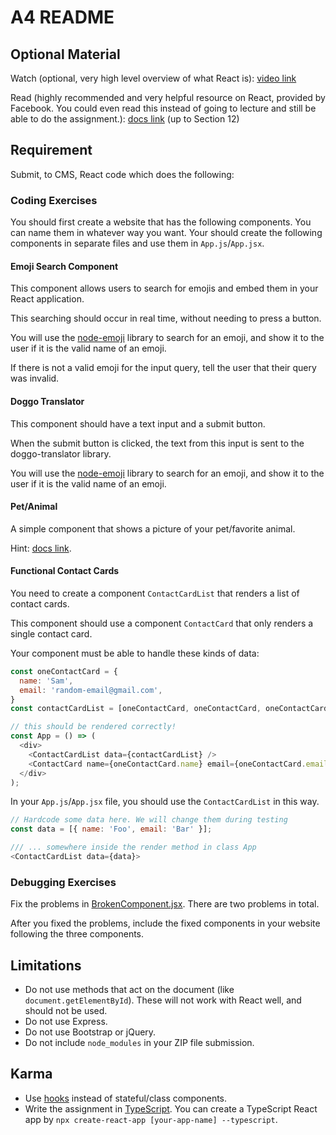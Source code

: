 # A4 README

## Optional Material

Watch (optional, very high level overview of what React is):
[video link](https://www.youtube.com/watch?v=7K2rDNOlEes)

Read (highly recommended and very helpful resource on React, provided by Facebook. You could even
read this instead of going to lecture and still be able to do the assignment.):
[docs link](https://reactjs.org/docs/hello-world.html) (up to Section 12)

## Requirement

Submit, to CMS, React code which does the following:

### Coding Exercises

You should first create a website that has the following components. You can name them in whatever
way you want. Your should create the following components in separate files and use them in
`App.js`/`App.jsx`.

#### Emoji Search Component

This component allows users to search for emojis and embed them in your React application.

This searching should occur in real time, without needing to press a button.

You will use the [node-emoji](https://www.npmjs.com/package/node-emoji) library to search for an
emoji, and show it to the user if it is the valid name of an emoji.

If there is not a valid emoji for the input query, tell the user that their query was invalid.

#### Doggo Translator

This component should have a text input and a submit button.

When the submit button is clicked, the text from this input is sent to the doggo-translator library.

You will use the [node-emoji](https://www.npmjs.com/package/node-emoji) library to search for an
emoji, and show it to the user if it is the valid name of an emoji.

#### Pet/Animal

A simple component that shows a picture of your pet/favorite animal.

Hint: [docs link](https://facebook.github.io/create-react-app/docs/adding-images-fonts-and-files).

#### Functional Contact Cards

You need to create a component `ContactCardList` that renders a list of contact cards.

This component should use a component `ContactCard` that only renders a single contact card.

Your component must be able to handle these kinds of data:

```javascript
const oneContactCard = {
  name: 'Sam',
  email: 'random-email@gmail.com',
}
const contactCardList = [oneContactCard, oneContactCard, oneContactCard];

// this should be rendered correctly!
const App = () => (
  <div>
    <ContactCardList data={contactCardList} />
    <ContactCard name={oneContactCard.name} email={oneContactCard.email} />
  </div>
);
```

In your `App.js`/`App.jsx` file, you should use the `ContactCardList` in this way.

```javascript
// Hardcode some data here. We will change them during testing
const data = [{ name: 'Foo', email: 'Bar' }];

/// ... somewhere inside the render method in class App
<ContactCardList data={data}>
```

### Debugging Exercises

Fix the problems in [BrokenComponent.jsx](./BrokenComponent.jsx). There are two problems in total.

After you fixed the problems, include the fixed components in your website following the three
components.

## Limitations

- Do not use methods that act on the document (like `document.getElementById`). These will not work
with React well, and should not be used.
- Do not use Express.
- Do not use Bootstrap or jQuery.
- Do not include `node_modules` in your ZIP file submission.

## Karma

- Use [hooks](https://reactjs.org/docs/hooks-intro.html) instead of stateful/class components.
- Write the assignment in [TypeScript](https://typescriptlang.org). You can create a TypeScript
React app by `npx create-react-app [your-app-name] --typescript`.
